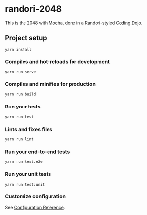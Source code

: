 # randori-2048

This is the 2048 with [Mocha](https://mochajs.org/), done in a Randori-styled [Coding Dojo](http://codingdojo.org/WhatIsCodingDojo/).

## Project setup
```
yarn install
```

### Compiles and hot-reloads for development
```
yarn run serve
```

### Compiles and minifies for production
```
yarn run build
```

### Run your tests
```
yarn run test
```

### Lints and fixes files
```
yarn run lint
```

### Run your end-to-end tests
```
yarn run test:e2e
```

### Run your unit tests
```
yarn run test:unit
```

### Customize configuration

See [Configuration Reference](https://cli.vuejs.org/config/).
